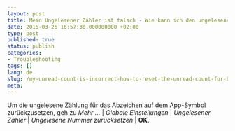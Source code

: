```yaml
---
layout: post
title: Mein Ungelesener Zähler ist falsch - Wie kann ich den ungelesenen Zähler für das Abzeichen zurücksetzen?
date: 2015-03-26 16:57:30.000000000 +02:00
type: post
published: true
status: publish
categories:
- Troubleshooting
tags: []
lang: de
slug: /my-unread-count-is-incorrect-how-to-reset-the-unread-count-for-badge/
meta:
---
```


Um die ungelesene Zählung für das Abzeichen auf dem App-Symbol zurückzusetzen, geh zu *Mehr ...* \| *Globale Einstellungen* \| *Ungelesener Zähler* \| *Ungelesene Nummer zurücksetzen* \| **OK**.
